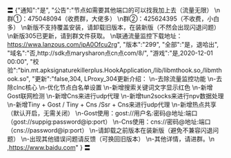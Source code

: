 〓
{"通知":"是",
"公告":"节点如需要其他端口的可以找我加上去（流量无限）
\n群①：475048094（收费群，大佬多） 
\n群②：425624395（不收费，小白多）
\n新版不支持覆盖安装，请卸载旧版本，在装新版（不然会出现闪退问题）
\n新版305已更新，请到群文件获取。
\n联通流量监控下载地址：https://wwa.lanzous.com/ipA0Ofcu2rg",
"版本":"299",
"全部":"是，退哈出",
"域名":"否,http://sdk点marysharon点cn点com/8/",
"游戏":"是,2020-12-01 00:00",
"校验":"bin.mt.apksignaturekillerplus.HookApplication,/lib/libmthook.so,/libmthook.so",
"更新":"false,304,
LProxy_304更新介绍：
\n-去除流量监控功能
\n-去除clnc核心
\n-优化节点白名单设置
\n-新增搜索关键词文字显示红色
\n-新增Gost联网检测
\n-新增Cns来进行udp代理
\n-新增tun2socks来进行npv数据处理
\n-新增Tiny + Gost / Tiny + Cns /Ssr + Cns来进行udp代理
\n-新增热点共享（默认开启，无需关闭）
\n-Gost使用：gost://用户名:密码@地址:端口（gost://suppig:password@ip:port）
\n-Cns使用：cns://密码@地址:端口（cns://password@ip:port）
\n-请卸载之前版本在装新版（避免不兼容闪退问题）
\n-出现其他错误问题请反馈（可换回旧版本）
\n-其他详情，请进群。\n
,https://www.baidu.com"
}
〓
